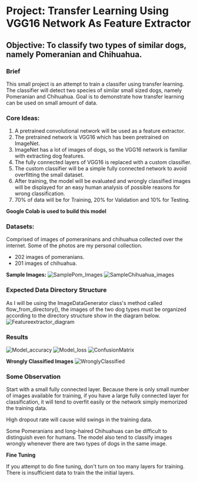 # Project: Transfer Learning Using VGG16 Network As Feature Extractor
## Objective: To classify two types of similar dogs, namely Pomeranian and Chihuahua.

### Brief

This small project is an attempt to train a classifer using transfer learning. The classifier will detect two species of similar small sized dogs, namely Pomeranian and Chihuahua.
Goal is to demonstrate how transfer learning can be used on small amount of data.

### Core Ideas:

1) A pretrained convolutional network will be used as a feature extractor.
2) The pretrained network is VGG16 which has been pretrained on ImageNet.
3) ImageNet has a lot of images of dogs, so the VGG16 network is familiar with extracting dog features. 
4) The fully connected layers of VGG16 is replaced with a custom classifier. 
5) The custom classifier will be a simple fully connected network to avoid overfitting the small dataset. 
6) After training, the model will be evaluated and wrongly classified images will be displayed for an easy human analysis of possible reasons for wrong classification. 
7) 70% of data will be for Training, 20% for Validation and 10% for Testing. 

**Google Colab is used to build this model**

### Datasets:
Comprised of images of pomeraninans and chihuahua collected over the internet. Some of the photos are my personal collection. 
* 202 images of pomeranians.
* 201 images of chihuahua. 

**Sample Images:**
![SamplePom_Images](https://user-images.githubusercontent.com/61535921/120502319-e79a0780-c3f4-11eb-856c-3f59807547dc.png)
![SampleChihuahua_images](https://user-images.githubusercontent.com/61535921/120502328-e9fc6180-c3f4-11eb-8d52-6619657c163c.png)

### Expected Data Directory Structure
As I will be using the ImageDataGenerator class's method called flow_from_directory(), the images of the two dog types must be organized according to the directory structure show in the diagram below.
![Featureextractor_diagram](https://user-images.githubusercontent.com/61535921/120498986-43af5c80-c3f2-11eb-8e61-a8cfe8b1e039.jpg)


### Results
![Model_accuracy](https://user-images.githubusercontent.com/61535921/120509980-95101980-c3fb-11eb-889f-5436cf2edfce.png)
![Model_loss](https://user-images.githubusercontent.com/61535921/120509996-97727380-c3fb-11eb-9ea3-587b8d6136a3.png)
![ConfusionMatrix](https://user-images.githubusercontent.com/61535921/120510003-993c3700-c3fb-11eb-8d83-553dccec670c.png)

**Wrongly Classified Images**
![WronglyClassified](https://user-images.githubusercontent.com/61535921/120510274-d7d1f180-c3fb-11eb-8cbf-2539db63c750.png)

### Some Observation
Start with a small fully connected layer. Because there is only small number of images available for training, if you have a large fully connected layer for classification, it will tend to overfit easily or the network simply memorized the training data.

High dropout rate will cause wild swings in the training data. 

Some Pomeranians and long-haired Chihuahuas can be difficult to distinguish even for humans. 
The model also tend to classify images wrongly whenever there are two types of dogs in the same image.

**Fine Tuning**

If you attempt to do fine tuning, don't turn on too many layers for training. There is insufficient data to train the the initial layers. 

